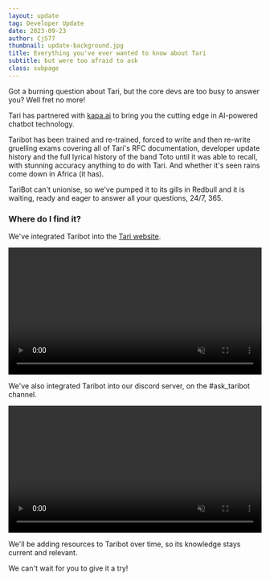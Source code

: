 ```yaml
---
layout: update
tag: Developer Update
date: 2023-09-23
author: CjS77
thumbnail: update-background.jpg
title: Everything you've ever wanted to know about Tari
subtitle: but were too afraid to ask
class: subpage
---
```


Got a burning question about Tari, but the core devs are too busy to answer you? Well fret no more!

Tari has partnered with [kapa.ai](https://kapa.ai) to bring you the cutting edge in AI-powered chatbot technology.

Taribot has been trained and re-trained, forced to write and then re-write gruelling exams covering all of Tari's RFC
documentation, developer update history and the full lyrical history of the band Toto until it was able to recall, with
stunning accuracy anything to do with Tari. And whether it's seen rains come down in Africa (it has).

TariBot can't unionise, so we've pumped it to its gills in Redbull and it is waiting, ready and eager to answer
all your questions, 24/7, 365.

### Where do I find it?

We've integrated Taribot into the [Tari website](https://tari.com).

<video id="demo-desk" class="img" width="100%" muted controls="true">
<source src="{{ site.baseurl }}/assets/updates/vid/kapa-demo-website.mp4" type="video/mp4" />
</video>

We've also integrated Taribot into our discord server, on the #ask_taribot channel.

  <video id="demo-discord" class="img" width="100%0" muted controls="true">
    <source src="{{ site.baseurl }}/assets/updates/vid/kapa-discord-demo.mp4" type="video/mp4" />
  </video>

We'll be adding resources to Taribot over time, so its knowledge stays current and relevant.

We can't wait for you to give it a try!

